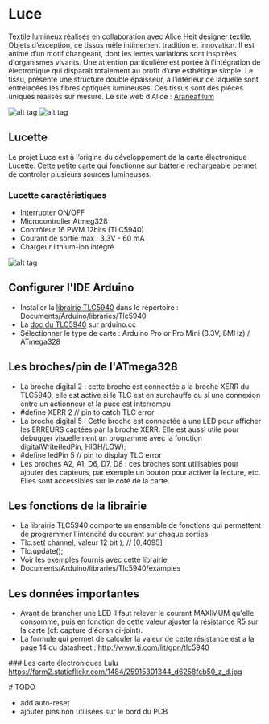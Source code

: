 # Luce
Textile lumineux réalisés en collaboration avec Alice Heit designer textile. Objets d’exception, ce tissus mêle intimement tradition et innovation. Il est animé d’un motif changeant, dont les lentes variations sont inspirées d'organismes vivants. Une attention particulière est portée à l’intégration de électronique qui disparaît totalement au profit d’une esthétique simple. Le tissu, présente une structure double épaisseur, à l’intérieur de laquelle sont entrelacées les fibres optiques lumineuses. Ces tissus sont des pièces uniques réalisés sur mesure. Le site web d'Alice : [Araneafilum](https://araneafilum.wordpress.com/)

![alt tag](https://farm8.staticflickr.com/7762/18261111032_ac43080403_z_d.jpg)
![alt tag](https://farm6.staticflickr.com/5506/29792500474_7d4b125e57_z_d.jpg)

## Lucette
Le projet Luce est à l’origine du développement de la carte électronique Lucette. Cette petite carte qui fonctionne sur batterie rechargeable permet de controler plusieurs sources lumineuses.

### Lucette caractéristiques
- Interrupter ON/OFF
- Microcontroller Atmeg328
- Contrôleur 16 PWM 12bits (TLC5940)
- Courant de sortie max : 3.3V - 60 mA
- Chargeur lithium-ion intégré

![alt tag](https://farm2.staticflickr.com/1562/25915319424_2622f2de8f_z_d.jpg)


## Configurer l'IDE Arduino
- Installer la [librairie TLC5940](http://code.google.com/p/tlc5940arduino/downloads/detail?name=Tlc5940_r014_2.zip&can=2&q=) dans le répertoire : Documents/Arduino/libraries/Tlc5940
- La [doc du TLC5940](http://www.arduino.cc/playground/learning/TLC5940) sur arduino.cc
- Sélectionner le type de carte : Arduino Pro or Pro Mini (3.3V, 8MHz) / ATmega328

## Les broches/pin de l'ATmega328
- La broche digital 2 : cette broche est connectée a la broche XERR du TLC5940, elle est active si le TLC est en surchauffe ou si une connexion entre un actionneur et la puce est interrompu 
 - #define XERR 2 // pin to catch TLC error
- La broche digital 5 : Cette broche est connectée à une LED pour afficher les ERREURS captées par la broche XERR. Elle est aussi utile pour debugger visuellement un programme avec la fonction digitalWrite(ledPin, HIGH/LOW);
 - #define ledPin 5 // pin to display TLC error
- Les broches A2, A1, D6, D7, D8 : ces broches sont utilisables pour ajouter des capteurs, par exemple un bouton pour activer la lecture, etc. Elles sont accessibles sur le coté de la carte.

## Les fonctions de la librairie
- La librairie TLC5940 comporte un ensemble de fonctions qui permettent de programmer l'intencité du courant sur chaque sorties
- Tlc.set( channel, valeur 12 bit ); // [0,4095]
- Tlc.update();
- Voir les exemples fournis avec cette librairie
 - Documents/Arduino/libraries/Tlc5940/examples

## Les données importantes
- Avant de brancher une LED il faut relever le courant MAXIMUM qu'elle consomme, puis en fonction de cette valeur ajuster la résistance R5 sur la carte (cf: capture d'écran ci-joint).
 - La formule qui permet de calculer la valeur de cette résistance est a la page 14 du datasheet : http://www.ti.com/lit/gpn/tlc5940
 
### Les carte électroniques Lulu
https://farm2.staticflickr.com/1484/25915301344_d6258fcb50_z_d.jpg

# TODO
- add auto-reset
- ajouter pins non utilisées sur le bord du PCB
